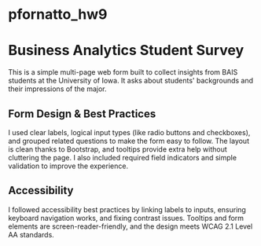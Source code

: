 # pfornatto_hw9

# Business Analytics Student Survey

This is a simple multi-page web form built to collect insights from BAIS students at the University of Iowa. It asks about students' backgrounds and their impressions of the major.

## Form Design & Best Practices

I used clear labels, logical input types (like radio buttons and checkboxes), and grouped related questions to make the form easy to follow. The layout is clean thanks to Bootstrap, and tooltips provide extra help without cluttering the page. I also included required field indicators and simple validation to improve the experience.

## Accessibility

I followed accessibility best practices by linking labels to inputs, ensuring keyboard navigation works, and fixing contrast issues. Tooltips and form elements are screen-reader-friendly, and the design meets WCAG 2.1 Level AA standards.
